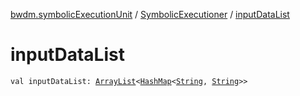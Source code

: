 [bwdm.symbolicExecutionUnit](../index.md) / [SymbolicExecutioner](index.md) / [inputDataList](./input-data-list.md)

# inputDataList

`val inputDataList: `[`ArrayList`](http://docs.oracle.com/javase/6/docs/api/java/util/ArrayList.html)`<`[`HashMap`](http://docs.oracle.com/javase/6/docs/api/java/util/HashMap.html)`<`[`String`](https://kotlinlang.org/api/latest/jvm/stdlib/kotlin/-string/index.html)`, `[`String`](https://kotlinlang.org/api/latest/jvm/stdlib/kotlin/-string/index.html)`>>`